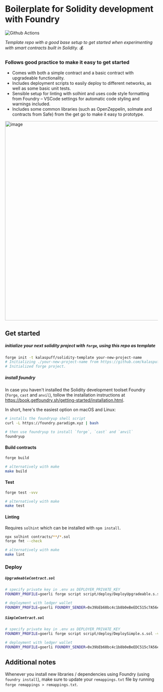 # Boilerplate for Solidity development with Foundry

![Github Actions](https://github.com/kalaspuff/solidity-template/workflows/test/badge.svg)

*Template repo with a good base setup to get started when experimenting with smart contracts built in Solidity.* 💰

### Follows good practice to make it easy to get started

* Comes with both a simple contract and a basic contract with upgradeable functionality.
* Includes deployment scripts to easily deploy to different networks, as well as some basic unit tests.
* Sensible setup for linting with solhint and uses code style formatting from Foundry – VSCode settings for automatic code styling and warnings included.
* Includes some common libraries (such as OpenZeppelin, solmate and contracts from Safe) from the get go to make it easy to prototype.

<img width="654" alt="image" src="https://user-images.githubusercontent.com/89139/209405908-9ae22c4d-e516-402e-afbe-fc226f53045c.png">

## Get started

##### initialize your next solidity project with `forge`, using this repo as template

```bash
forge init -t kalaspuff/solidity-template your-new-project-name
# Initializing ./your-new-project-name from https://github.com/kalaspuff/solidity-template...
# Initialized forge project.
```

##### install foundry

In case you haven't installed the Solidity development toolset Foundry (`forge`, `cast` and `anvil`), tollow the installation instructions at <https://book.getfoundry.sh/getting-started/installation.html>.

In short, here's the easiest option on macOS and Linux:

```bash
# installs the foundryup shell script
curl -L https://foundry.paradigm.xyz | bash

# then use foundryup to install `forge`, `cast` and `anvil`
foundryup
```

#### Build contracts

```bash
forge build

# alternatively with make
make build
```

#### Test

```bash
forge test -vvv

# alternatively with make
make test
```

#### Linting

Requires `solhint` which can be installed with `npm install`.

```bash
npx solhint contracts/**/*.sol
forge fmt --check

# alternatively with make
make lint
```

### Deploy

##### `UpgradeableContract.sol`

```bash
# specify private key in .env as DEPLOYER_PRIVATE_KEY
FOUNDRY_PROFILE=goerli forge script script/deploy/DeployUpgradeable.s.sol -vvvv

# deployment with ledger wallet
FOUNDRY_PROFILE=goerli FOUNDRY_SENDER=0x39bEb60bc4c1b8b0eBeEDC515c7A56e7DfB3a5A9 forge script script/deploy/DeployUpgradeable.s.sol -vvvv -l
```

##### `SimpleContract.sol`

```bash
# specify private key in .env as DEPLOYER_PRIVATE_KEY
FOUNDRY_PROFILE=goerli forge script script/deploy/DeploySimple.s.sol -vvvv

# deployment with ledger wallet
FOUNDRY_PROFILE=goerli FOUNDRY_SENDER=0x39bEb60bc4c1b8b0eBeEDC515c7A56e7DfB3a5A9 forge script script/deploy/DeploySimple.s.sol -vvvv -l
```

## Additional notes

Whenever you install new libraries / dependencies using Foundry (using `foundry install`), make sure to update your `remappings.txt` file by running `forge remappings > remappings.txt`.
